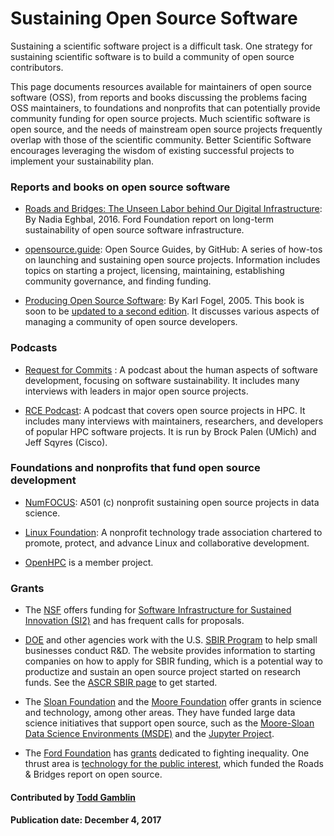 # Sustaining Open Source Software

Sustaining a scientific software project is a difficult task.  One
strategy for sustaining scientific software is to build a community of
open source contributors.  

This page documents resources available for maintainers of open source
software (OSS), from reports and books discussing the problems facing OSS
maintainers, to foundations and nonprofits that can potentially provide
community funding for open source projects.  Much scientific software is
open source, and the needs of mainstream open source projects frequently
overlap with those of the scientific community.  Better Scientific
Software encourages leveraging the wisdom of existing successful projects
to implement your sustainability plan.


### Reports and books on open source software

* [Roads and Bridges: The Unseen Labor behind Our Digital Infrastructure](https://www.fordfoundation.org/library/reports-and-studies/roads-and-bridges-the-unseen-labor-behind-our-digital-infrastructure/): By Nadia Eghbal, 2016. Ford Foundation report on long-term sustainability of open source software infrastructure.

* [opensource.guide](https://opensource.guide/): Open Source Guides, by GitHub: A series of how-tos on launching and sustaining open source projects. Information includes topics on starting a project, licensing, maintaining, establishing community governance, and finding funding.

* [Producing Open Source Software](https://www.amazon.com/Producing-Open-Source-Software-Successful/dp/0596007590/): By Karl Fogel, 2005.  This book is soon to be [updated to a second edition](https://www.kickstarter.com/projects/kfogel/updating-producing-open-source-software-for-2nd-ed). It discusses various aspects of managing a community of open source
  developers.

### Podcasts

* [Request for Commits](https://changelog.com/rfc) : A podcast about the human aspects of software development, focusing on
  software sustainability. It includes many interviews with leaders in major open
  source projects.

* [RCE Podcast](http://www.rce-cast.com/): A podcast that covers open source projects in HPC. It includes many interviews with
  maintainers, researchers, and developers of popular HPC software
  projects. It is run by Brock Palen (UMich) and Jeff Sqyres (Cisco).

### Foundations and nonprofits that fund open source development

* [NumFOCUS](http://www.numfocus.org/): A501 (c) nonprofit sustaining open source projects in data science.

* [Linux Foundation](https://www.linuxfoundation.org/): A nonprofit technology trade association chartered to
  promote, protect, and advance Linux and collaborative development.

* [OpenHPC](https://openhpc.community) is a member project.


### Grants

* The [NSF](https://www.nsf.gov) offers
  funding for
  [Software Infrastructure for Sustained Innovation (SI2)](https://www.nsf.gov/pubs/2016/nsf16532/nsf16532.htm)
  and has frequent calls for proposals.

* [DOE](https://energy.gov/) and other agencies work with the U.S.
  [SBIR Program](https://www.sbir.gov/) to help small businesses conduct
  R&D. The website provides information to starting companies on how to apply for SBIR funding, which is a potential way to
  productize and sustain an open source project started on research
  funds.  See the [ASCR SBIR page](https://science.energy.gov/sbir/) to
  get started.

* The [Sloan Foundation](https://sloan.org/) and the
  [Moore Foundation](https://www.moore.org/) offer grants in science and
  technology, among other areas. They have funded large data science
  initiatives that support open source, such as the
  [Moore-Sloan Data Science Environments (MSDE)](http://msdse.org/) and
  the
  [Jupyter Project](https://blog.jupyter.org/new-funding-for-jupyter-12009a836867).

* The [Ford Foundation](https://www.fordfoundation.org) has
  [grants](https://www.fordfoundation.org/work/our-grants/) dedicated to
  fighting inequality. One thrust area is
  [technology for the public interest](https://www.fordfoundation.org/work/challenging-inequality/),
  which funded the Roads & Bridges report on open source.

#### Contributed by [Todd Gamblin](https://github.com/tgamblin)

#### Publication date: December 4, 2017

<!---
Publish: yes
Categories: Collaboration
Topics: Licensing, Strategies for more effective teams, Funding sources and programs
Tags: document, website, book, organization, funding-program, funding-agency
Level: 2
Prerequisites: defaults
Aggregate: none
--->
